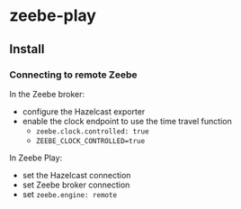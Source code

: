# zeebe-play


## Install

### Connecting to remote Zeebe

In the Zeebe broker:

* configure the Hazelcast exporter
* enable the clock endpoint to use the time travel function
  * `zeebe.clock.controlled: true` 
  * `ZEEBE_CLOCK_CONTROLLED=true`

In Zeebe Play:

* set the Hazelcast connection
* set Zeebe broker connection
* set `zeebe.engine: remote`